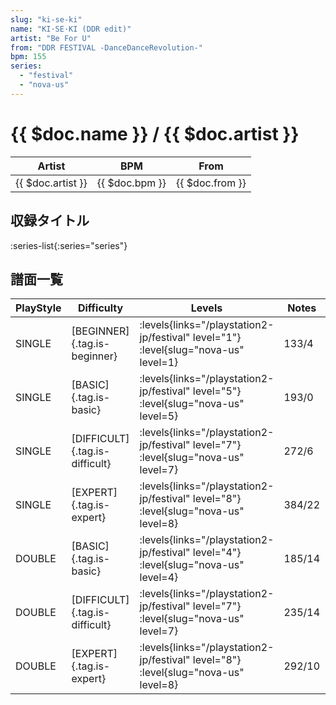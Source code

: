 ```yaml
---
slug: "ki-se-ki"
name: "KI·SE·KI (DDR edit)"
artist: "Be For U"
from: "DDR FESTIVAL -DanceDanceRevolution-"
bpm: 155
series:
  - "festival"
  - "nova-us"
---
```


# {{ $doc.name }} / {{ $doc.artist }}

|Artist|BPM|From|
|------|---|----|
|{{ $doc.artist }}|{{ $doc.bpm }}|{{ $doc.from }}|

## 収録タイトル

:series-list{:series="series"}

## 譜面一覧

|PlayStyle|Difficulty|Levels|Notes|Movie|
|---------|----------|------|-----|-----|
|SINGLE|[BEGINNER]{.tag.is-beginner}|<div class="field is-grouped is-grouped-multiline"> :levels{links="/playstation2-jp/festival" level="1"} :level{slug="nova-us" level=1}</div>|133/4||
|SINGLE|[BASIC]{.tag.is-basic}|<div class="field is-grouped is-grouped-multiline"> :levels{links="/playstation2-jp/festival" level="5"} :level{slug="nova-us" level=5}</div>|193/0||
|SINGLE|[DIFFICULT]{.tag.is-difficult}|<div class="field is-grouped is-grouped-multiline"> :levels{links="/playstation2-jp/festival" level="7"} :level{slug="nova-us" level=7}</div>|272/6||
|SINGLE|[EXPERT]{.tag.is-expert}|<div class="field is-grouped is-grouped-multiline"> :levels{links="/playstation2-jp/festival" level="8"} :level{slug="nova-us" level=8}</div>|384/22||
|DOUBLE|[BASIC]{.tag.is-basic}|<div class="field is-grouped is-grouped-multiline"> :levels{links="/playstation2-jp/festival" level="4"} :level{slug="nova-us" level=4}</div>|185/14||
|DOUBLE|[DIFFICULT]{.tag.is-difficult}|<div class="field is-grouped is-grouped-multiline"> :levels{links="/playstation2-jp/festival" level="7"} :level{slug="nova-us" level=7}</div>|235/14||
|DOUBLE|[EXPERT]{.tag.is-expert}|<div class="field is-grouped is-grouped-multiline"> :levels{links="/playstation2-jp/festival" level="8"} :level{slug="nova-us" level=8}</div>|292/10||
